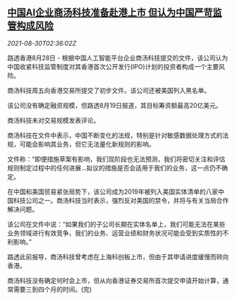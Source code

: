 <!--1630292462000-->
[中国AI企业商汤科技准备赴港上市 但认为中国严苛监管构成风险](https://cn.reuters.com/article/sensetime-hk-ipo-prepares-0828-mon-idCNKBS2FV05E)
------

<div><i>2021-08-30T02:36:02Z</i></div><p>路透香港8月28日 - 根据中国人工智能平台企业商汤科技提交的文件，该公司认为中国收紧科技监管制度对其香港首次公开发行(IPO)计划的投资者构成一个主要风险。</p><p>商汤科技周五向香港交易所提交了初步文件。该公司还被美国列入黑名单。</p><p>该公司没有确定融资规模，但路透8月19日报道，其目标筹资额最高20亿美元。</p><p>商汤科技未对交易规模发表评论。</p><p>商汤科技在文件中表示，中国不断变化的法规，特别是针对敏感数据处理方式的法规，可能会影响其业务，但它无法量化新规则的影响。</p><p>文件称：“即便措施草案有影响，我们现阶段也无法预测，我们将密切关注和评估规则制定过程中的任何进展...拟议的措施是否会适用于我们的业务，这一点仍不确定。</p><p>在中国和美国贸易紧张局势下，该公司成为2019年被列入美国实体清单的八家中国科技公司之一。商汤科技当时表示，强烈反对美国的禁令，并将与有关当局合作解决问题。</p><p>该公司在文件中说：“如果我们的子公司长期在实体名单上，我们可能无法在某些业务领域进行有效竞争，我们的业务、运营业绩和财务状况可能会受到实质性的不利影响。”</p><p>路透此前报导，商汤科技曾考虑在上海科创板上市，但由于其申请进度缓慢而转向香港。</p><p>商汤科技没有确定何时会上市，但从向香港证券交易所首次提交申请开始计算，通常需要三到四个月的时间。(完)</p>
